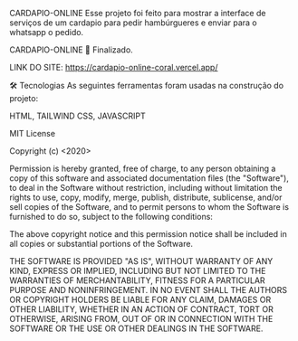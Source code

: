 CARDAPIO-ONLINE Esse projeto foi feito para mostrar a interface de serviços de um cardapio para pedir hambúrgueres e enviar para o whatsapp o pedido.

CARDAPIO-ONLINE 🚀 Finalizado.

LINK DO SITE: https://cardapio-online-coral.vercel.app/

🛠 Tecnologias As seguintes ferramentas foram usadas na construção do projeto:

HTML, TAILWIND CSS, JAVASCRIPT

MIT License

Copyright (c) <2020>

Permission is hereby granted, free of charge, to any person obtaining a copy of this software and associated documentation files (the "Software"), to deal in the Software without restriction, including without limitation the rights to use, copy, modify, merge, publish, distribute, sublicense, and/or sell copies of the Software, and to permit persons to whom the Software is furnished to do so, subject to the following conditions:

The above copyright notice and this permission notice shall be included in all copies or substantial portions of the Software.

THE SOFTWARE IS PROVIDED "AS IS", WITHOUT WARRANTY OF ANY KIND, EXPRESS OR IMPLIED, INCLUDING BUT NOT LIMITED TO THE WARRANTIES OF MERCHANTABILITY, FITNESS FOR A PARTICULAR PURPOSE AND NONINFRINGEMENT. IN NO EVENT SHALL THE AUTHORS OR COPYRIGHT HOLDERS BE LIABLE FOR ANY CLAIM, DAMAGES OR OTHER LIABILITY, WHETHER IN AN ACTION OF CONTRACT, TORT OR OTHERWISE, ARISING FROM, OUT OF OR IN CONNECTION WITH THE SOFTWARE OR THE USE OR OTHER DEALINGS IN THE SOFTWARE.
